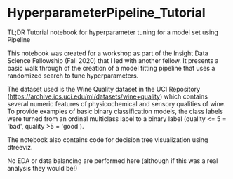 # HyperparameterPipeline_Tutorial
TL;DR Tutorial notebook for hyperparameter tuning for a model set using Pipeline

This notebook was created for a workshop as part of the Insight Data Science Fellowship (Fall 2020) that I led with another fellow. It presents a basic walk through of the creation of a model fitting pipeline that uses a randomized search to tune hyperparameters. 

The dataset used is the Wine Quality dataset in the UCI Repository (https://archive.ics.uci.edu/ml/datasets/wine+quality) which contains several numeric features of physicochemical and sensory qualities of wine. To provide examples of basic binary classification models, the class labels were turned from an ordinal multiclass label to a binary label (quality <= 5 = 'bad', quality >5 = 'good'). 

The notebook also contains code for decision tree visualization using dtreeviz.

No EDA or data balancing are performed here (although if this was a real analysis they would be!) 
